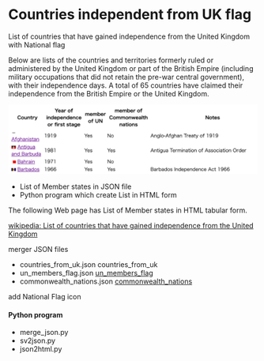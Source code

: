 Countries independent from UK flag
===============

List of countries that have gained independence from the United Kingdom with National flag

Below are lists of the countries and territories formerly ruled or administered by the United Kingdom or part of the British Empire (including military occupations that did not retain the pre-war central government), with their independence days. 
A total of 65 countries have claimed their independence from the British Empire or the United Kingdom.

![countries independent from uk flag](https://github.com/ohwada/World_Countries/blob/main/countries_independent_from_uk_flag/screenshots/countries_independent_from_uk_flag.png)

- List of Member states in JSON file
- Python program which create List in HTML form

The following Web page has List of Member states in HTML tabular form.

[wikipedia: List of countries that have gained independence from the United Kingdom](https://en.wikipedia.org/wiki/List_of_countries_that_have_gained_independence_from_the_United_Kingdom)

merger JSON files
- countries_from_uk.json countries_from_uk
- un_members_flag.json [un_members_flag](https://github.com/ohwada/World_Countries/tree/main/un_member_states_flag)
- commonwealth_nations.json [commonwealth_nations](https://github.com/ohwada/World_Countries/tree/main/commonwealth_nations)

add National Flag icon

#### Python program
- merge_json.py
- sv2json.py
- json2html.py

